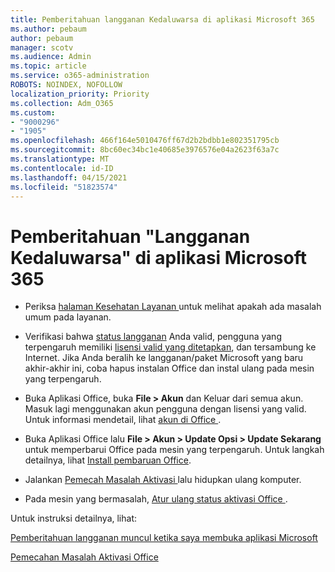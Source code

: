 ```yaml
---
title: Pemberitahuan langganan Kedaluwarsa di aplikasi Microsoft 365
ms.author: pebaum
author: pebaum
manager: scotv
ms.audience: Admin
ms.topic: article
ms.service: o365-administration
ROBOTS: NOINDEX, NOFOLLOW
localization_priority: Priority
ms.collection: Adm_O365
ms.custom:
- "9000296"
- "1905"
ms.openlocfilehash: 466f164e5010476ff67d2b2bdbb1e802351795cb
ms.sourcegitcommit: 8bc60ec34bc1e40685e3976576e04a2623f63a7c
ms.translationtype: MT
ms.contentlocale: id-ID
ms.lasthandoff: 04/15/2021
ms.locfileid: "51823574"
---
```

# <a name="subscription-expired-notice-in-microsoft-365-apps"></a>Pemberitahuan "Langganan Kedaluwarsa" di aplikasi Microsoft 365

- Periksa [ halaman Kesehatan Layanan ](https://docs.microsoft.com/office365/enterprise/view-service-health)untuk melihat apakah ada masalah umum pada layanan.

- Verifikasi bahwa [status langganan](https://support.office.com/article/unlicensed-product-and-activation-errors-in-office-0d23d3c0-c19c-4b2f-9845-5344fedc4380#bkmk_checksubscription) Anda valid, pengguna yang terpengaruh memiliki [lisensi valid yang ditetapkan](https://support.office.com/article/997596B5-4173-4627-B915-36ABAC6786DC?wt.mc_id=Alchemy_ClientDIA), dan tersambung ke Internet. Jika Anda beralih ke langganan/paket Microsoft yang baru akhir-akhir ini, coba hapus instalan Office dan instal ulang pada mesin yang terpengaruh.

- Buka Aplikasi Office, buka **File > Akun** dan Keluar dari semua akun. Masuk lagi menggunakan akun pengguna dengan lisensi yang valid. Untuk informasi mendetail, lihat [ akun di Office ](https://support.office.com/article/accounts-in-office-628ea040-f265-49de-b986-be09c3ebf8a9).

- Buka Aplikasi Office lalu **File > Akun > Update Opsi > Update Sekarang** untuk memperbarui Office pada mesin yang terpengaruh. Untuk langkah detailnya, lihat [Install pembaruan Office](https://support.office.com/article/install-office-updates-2ab296f3-7f03-43a2-8e50-46de917611c5).

- Jalankan [ Pemecah Masalah Aktivasi ](https://aka.ms/SARA-OfficeActivation-Alchemy) lalu hidupkan ulang komputer.

- Pada mesin yang bermasalah, [ Atur ulang status aktivasi Office ](https://docs.microsoft.com/office/troubleshoot/activation/reset-office-365-proplus-activation-state).

Untuk instruksi detailnya, lihat: 

[Pemberitahuan langganan muncul ketika saya membuka aplikasi Microsoft](https://support.office.com/article/a-subscription-notice-appears-when-i-open-an-office-365-application-4cabe32c-f594-4c0e-9191-3d3ade10cceb)

[Pemecahan Masalah Aktivasi Office ](https://support.office.com/article/unlicensed-product-and-activation-errors-in-office-0d23d3c0-c19c-4b2f-9845-5344fedc4380)
